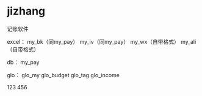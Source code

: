 # jizhang
记账软件

excel：
my_bk（同my_pay）
my_iv（同my_pay）
my_wx（自带格式）
my_ali（自带格式）

db：
my_pay


glo：
glo_my
glo_budget
glo_tag
glo_income

123
456